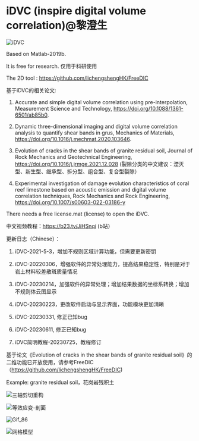 # iDVC (inspire digital volume correlation)@黎澄生

![iDVC](https://github.com/lichengshengHK/iDVC/assets/47877456/3c0b58b6-100f-4a8b-82e2-875b209a0bd6)

Based on Matlab-2019b.

It is free for research. 仅用于科研使用

The 2D tool : https://github.com/lichengshengHK/FreeDIC

基于iDVC的相关论文:

1. Accurate and simple digital volume correlation using pre-interpolation, Measurement Science and Technology, https://doi.org/10.1088/1361-6501/ab85b0.
   
2. Dynamic three-dimensional imaging and digital volume correlation analysis to quantify shear bands in grus, Mechanics of Materials, https://doi.org/10.1016/j.mechmat.2020.103646.
   
3. Evolution of cracks in the shear bands of granite residual soil, Journal of Rock Mechanics and Geotechnical Engineering, https://doi.org/10.1016/j.jrmge.2021.12.028 (裂隙分类的中文建议：湮灭型、新生型、继承型、拆分型、组合型、复合型裂隙）

4. Experimental investigation of damage evolution characteristics of coral reef limestone based on acoustic emission and digital volume correlation techniques, Rock Mechanics and Rock Engineering, https://doi.org/10.1007/s00603-022-03186-y


There needs a free license.mat (license) to open the iDVC.

中文视频教程：https://b23.tv/JiHSnqi (b站）

更新日志（Chinese）：

1. iDVC-2021-5-3，增加不规则区域计算功能，但需要更新密钥

2. iDVC-20220306，增强软件的异常处理能力，提高结果稳定性，特别是对于岩土材料较差散斑质量情况

3. iDVC-20230214，加强软件的异常处理；增加结果数据的坐标系转换；增加不规则体云图显示

4. iDVC-20230223，更改软件启动与显示界面，功能模块更加清晰

5. iDVC-20230331, 修正已知bug

6. iDVC-20230611, 修正已知bug

7. iDVC简明教程-20230725，教程修订

基于论文《Evolution of cracks in the shear bands of granite residual soil》的二维功能已开放使用，请参考FreeDIC（https://github.com/lichengshengHK/FreeDIC)

Example: granite residual soil，花岗岩残积土

![三轴剪切重构](https://user-images.githubusercontent.com/47877456/160394417-a98031dc-8157-4d32-b3b2-cccef7704d2a.gif)

![等效应变-剖面](https://user-images.githubusercontent.com/47877456/160393878-903c0703-88a5-4df1-bcc9-16adf88e7f6d.gif)

![Gif_86](https://user-images.githubusercontent.com/47877456/220809748-63c34d92-e65c-4154-9a5e-78269f1e67d5.gif)

![网格模型](https://github.com/lichengshengHK/iDVC/assets/47877456/c5bd2caf-5ea1-491f-8d85-27066c3cb65b)


